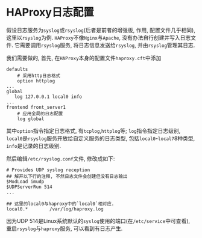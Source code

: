 # HAProxy日志配置

假设日志服务为`syslog`或`rsyslog`(后者是前者的增强版, 作用, 配置文件几乎相同), 这里以`rsyslog`为例. `HAProxy`不像`Nginx`与`Apache`, 没有办法自行创建并写入日志文件. 它需要调用`rsyslog`服务, 将日志信息发送给`rsyslog`, 并由`rsyslog`管理其日志.

我们需要做的, 首先, 在`HAProxy`本身的配置文件`haproxy.cft`中添加

```
defaults
    # 采用http日志格式
    option httplog
...
global
   log 127.0.0.1 local0 info
...
frontend front_server1
    # 应用全局的日志配置
    log global
```

其中`option`指令指定日志格式, 有`tcplog`,`httplog`等; `log`指令指定日志级别, `local0`是`rsyslog`服务开放给自定义服务的日志类型, 包括`local0`-`local7`8种类型, `info`是记录的日志级别.

然后编辑`/etc/rsyslog.conf`文件, 修改成如下:

```
# Provides UDP syslog reception
## 解开以下行的注释, 不然日志文件会创建但没有日志输出
$ModLoad imudp
$UDPServerRun 514
...

## 这里的local0与haproxy中的`local0`相对应.
local0.*        /var/log/haproxy.log
```

因为UDP 514是Linux系统默认的`syslog`使用的端口(在`/etc/service`中可查看), 重启`rsyslog`与`haproxy`服务, 可以看到有日志产生.
